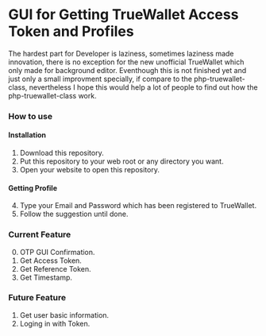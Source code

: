 # GUI for Getting TrueWallet Access Token and Profiles

The hardest part for Developer is laziness, sometimes laziness made innovation, there is no exception for the new unofficial TrueWallet which only made for background editor. Eventhough this is not finished yet and just only a small improvment specially, if compare to the php-truewallet-class, nevertheless I hope this would help a lot of people to find out how the php-truewallet-class work.

### How to use
#### Installation
1. Download this repository.
2. Put this repository to your web root or any directory you want.
3. Open your website to open this repository.
#### Getting Profile
4. Type your Email and Password which has been registered to TrueWallet.
5. Follow the suggestion until done.

### Current Feature
0. OTP GUI Confirmation.
1. Get Access Token.
2. Get Reference Token.
3. Get Timestamp.

### Future Feature
1. Get user basic information.
2. Loging in with Token.
